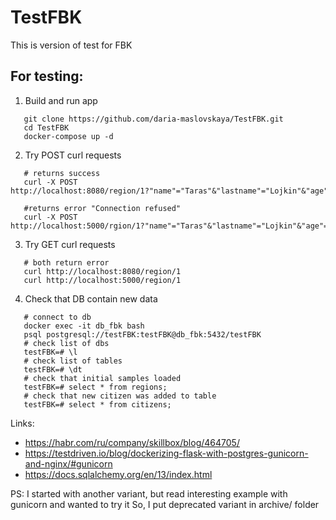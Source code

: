 # TestFBK

This is version of test for FBK

## For testing:

1. Build and run app
```
   git clone https://github.com/daria-maslovskaya/TestFBK.git
   cd TestFBK
   docker-compose up -d 
```

2. Try POST curl requests
```
   # returns success
   curl -X POST http://localhost:8080/region/1?"name"="Taras"&"lastname"="Lojkin"&"age"=33&"email"="test@mail.com"
   
   #returns error "Connection refused"
   curl -X POST http://localhost:5000/rgion/1?"name"="Taras"&"lastname"="Lojkin"&"age"=33&"email"="test@mail.com"
```

3. Try GET curl requests
```
   # both return error
   curl http://localhost:8080/region/1
   curl http://localhost:5000/region/1
```

4. Check that DB contain new data
```
   # connect to db
   docker exec -it db_fbk bash
   psql postgresql://testFBK:testFBK@db_fbk:5432/testFBK
   # check list of dbs
   testFBK=# \l
   # check list of tables
   testFBK=# \dt
   # check that initial samples loaded
   testFBK=# select * from regions;
   # check that new citizen was added to table
   testFBK=# select * from citizens;
```

Links:
- https://habr.com/ru/company/skillbox/blog/464705/
- https://testdriven.io/blog/dockerizing-flask-with-postgres-gunicorn-and-nginx/#gunicorn
- https://docs.sqlalchemy.org/en/13/index.html

PS: I started with another variant, but read interesting example with gunicorn and wanted to try it
    So, I put deprecated variant in archive/ folder
